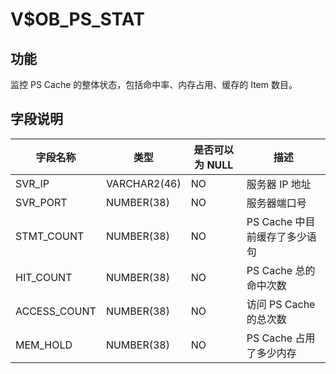 V$OB_PS_STAT 
=================================



**功能** 
---------------------------

监控 PS Cache 的整体状态，包括命中率、内存占用、缓存的 Item 数目。

**字段说明** 
-----------------------------



|   **字段名称**   |    **类型**    | **是否可以为 NULL** |       **描述**        |
|--------------|--------------|----------------|---------------------|
| SVR_IP       | VARCHAR2(46) | NO             | 服务器 IP 地址           |
| SVR_PORT     | NUMBER(38)   | NO             | 服务器端口号              |
| STMT_COUNT   | NUMBER(38)   | NO             | PS Cache 中目前缓存了多少语句 |
| HIT_COUNT    | NUMBER(38)   | NO             | PS Cache 总的命中次数     |
| ACCESS_COUNT | NUMBER(38)   | NO             | 访问 PS Cache 的总次数    |
| MEM_HOLD     | NUMBER(38)   | NO             | PS Cache 占用了多少内存    |



